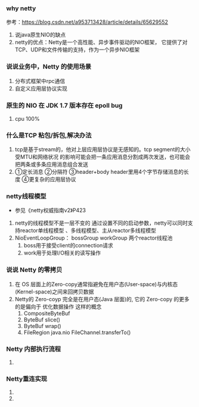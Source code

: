 ### why netty
参考：https://blog.csdn.net/a953713428/article/details/65629552
1. 说java原生NIO的缺点
2. netty的优点：Netty是一个高性能、异步事件驱动的NIO框架，
   它提供了对TCP、UDP和文件传输的支持，作为一个异步NIO框架
### 说说业务中，Netty 的使用场景
1. 分布式框架中rpc通信
2. 自定义应用层协议实现
### 原生的 NIO 在 JDK 1.7 版本存在 epoll bug
1. cpu 100%
### 什么是TCP 粘包/拆包,解决办法
1. tcp是基于stream的，他对上层应用层协议是无感知的。tcp segment的大小受MTU和网络状况
的影响可能会把一条应用消息分割成两次发送，也可能会把两条或多条应用消息组合发送
2. ①定长消息  ②分隔符  ③header+body header里用4个字节存储消息的长度  ④更复杂的应用层协议
### netty线程模型
- 参见《netty权威指南v2》P423
1. netty的线程模型不是一层不变的 通过设置不同的启动参数，netty可以同时支持reactor单线程模型
  、多线程模型、主从reactor多线程模型
2. NioEventLoopGroup：  bossGroup  workGroup 两个reactor线程池
      1. boss用于接受client的connection请求
      2. work用于处理I/O相关的读写操作
### 说说 Netty 的零拷贝
1. 在 OS 层面上的Zero-copy通常指避免在用户态(User-space)与内核态(Kernel-space)之间来回拷贝数据
2. Netty的 Zero-coyp 完全是在用户态(Java 层面)的, 它的 Zero-copy 的更多的是偏向于
   优化数据操作 这样的概念
    1. CompositeByteBuf
    2. ByteBuf  slice()
    3. ByteBuf  wrap()
    4. FileRegion java.nio FileChannel.transferTo()
### Netty 内部执行流程
1.
### Netty重连实现
1.
2.